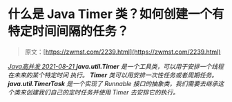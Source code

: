 <!--yml
category: 未分类
date: 0001-01-01 00:00:00
--->

# 什么是 Java Timer 类？如何创建一个有特定时间间隔的任务？

> 原文：[https://zwmst.com/2239.html](https://zwmst.com/2239.html)

   [ *Java高并发* ](https://zwmst.com/java%e9%ab%98%e5%b9%b6%e5%8f%91)*[ <time datetime="2021-08-21T11:52:26+08:00"> 2021-08-21 </time> ](https://zwmst.com/2239.html)  **java.util.Timer** 是一个工具类，可以用于安排一个线程在未来的某个特定时间
执行。
**Timer** 类可以用安排一次性任务或者周期任务。
**java.util.TimerTask** 是一个实现了 Runnable 接口的抽象类，我们需要去继承这个类来创建我们自己的定时任务并使用 Timer 去安排它的执行。*